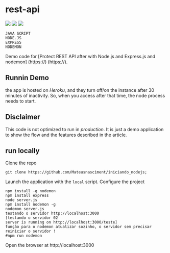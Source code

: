 # rest-api
<img src ="https://img.shields.io/badge/JavaScript-F7DF1E?style=for-the-badge&logo=javascript&logoColor=black" />
<img src ="https://img.shields.io/badge/Node.js-43853D?style=for-the-badge&logo=node.js&logoColor=white" />
<img src ="https://img.shields.io/badge/Express.js-404D59?style=for-the-badge" />


```use
JAVA SCRIPT
NODE.JS  
EXPRESS
NODEMON
```
Demo code for [Protect REST API after with Node.js and Express.js and nodemon] (https://) (https://).

## Runnin Demo 

 the app is hosted on *Heroku*, and they turn off/on the instance after 30 minutes of inactivity. So, when you access after that time, the node process needs to start.



## Disclaimer

This code is not optimized to run in *production*. It is just a demo application to show the flow and the features described in the article.

## run locally 

Clone the repo

```shell
git clone https://github.com/Mateusnasciment/iniciando_nodejs;
```







Launch the application with the `local` script.
Configure the project

```shell
npm install -g nodemon
npm install express
node server.js
npm install nodemon -g
nodemon server.js
testando o servidor http://localhost:3000
[testando o servidor 02 
server is running on http://localhost:3000/teste]
função para o nodemon atualizar sozinho, o servidor sem precisar reiniciar o servidor !
#npm run nodemon
```

Open the browser at http://localhost:3000
